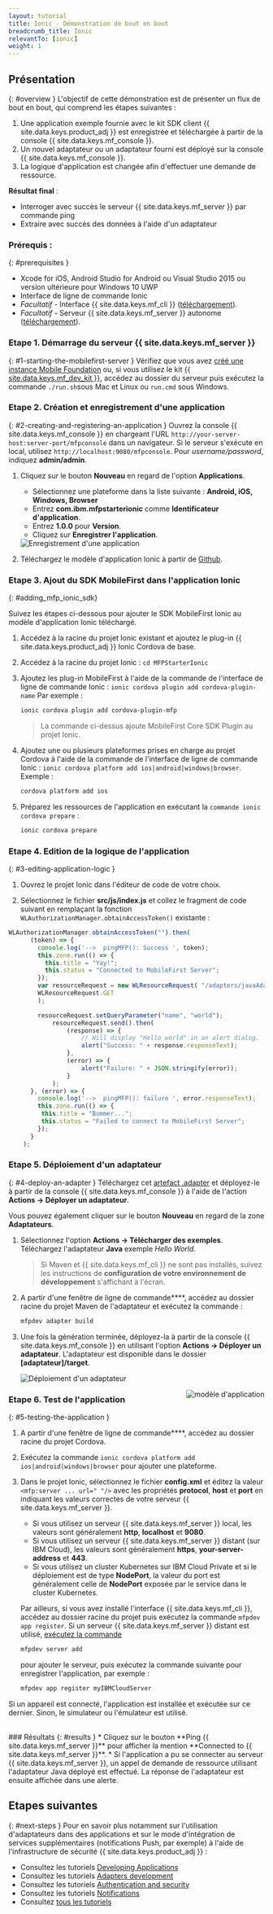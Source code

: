 ```yaml
---
layout: tutorial
title: Ionic - Démonstration de bout en bout
breadcrumb_title: Ionic
relevantTo: [ionic]
weight: 1
---
```

<!-- NLS_CHARSET=UTF-8 -->
## Présentation
{: #overview }
L'objectif de cette démonstration est de présenter un flux de bout en bout, qui comprend les étapes suivantes :

1. Une application exemple fournie avec le kit SDK client {{ site.data.keys.product_adj }} est enregistrée et téléchargée à partir de la console {{ site.data.keys.mf_console }}.
2. Un nouvel adaptateur ou un adaptateur fourni est déployé sur la console {{ site.data.keys.mf_console }}.  
3. La logique d'application est changée afin d'effectuer une demande de ressource.

**Résultat final** :

* Interroger avec succès le serveur {{ site.data.keys.mf_server }} par commande ping
* Extraire avec succès des données à l'aide d'un adaptateur

### Prérequis :
{: #prerequisites }
* Xcode for iOS, Android Studio for Android ou Visual Studio 2015 ou version ultérieure pour Windows 10 UWP
* Interface de ligne de commande Ionic
* *Facultatif* - Interface {{ site.data.keys.mf_cli }} ([téléchargement]({{site.baseurl}}/downloads)).
* *Facultatif* - Serveur {{ site.data.keys.mf_server }} autonome ([téléchargement]({{site.baseurl}}/downloads)).

### Etape 1. Démarrage du serveur {{ site.data.keys.mf_server }}
{: #1-starting-the-mobilefirst-server }
Vérifiez que vous avez [créé une instance Mobile Foundation](../../bluemix/using-mobile-foundation) ou, si vous utilisez le kit [{{ site.data.keys.mf_dev_kit }}](../../installation-configuration/development/mobilefirst), accédez au dossier du serveur puis exécutez la commande `./run.sh`sous Mac et Linux ou `run.cmd` sous Windows.

### Etape 2. Création et enregistrement d'une application
{: #2-creating-and-registering-an-application }
Ouvrez la console {{ site.data.keys.mf_console }} en chargeant l'URL `http://your-server-host:server-port/mfpconsole` dans un navigateur. Si le serveur s'exécute en local, utilisez `http://localhost:9080/mfpconsole`. Pour *username/password*, indiquez **admin/admin**.

1. Cliquez sur le bouton **Nouveau** en regard de l'option **Applications**.
    * Sélectionnez une plateforme dans la liste suivante : **Android, iOS, Windows, Browser**
    * Entrez **com.ibm.mfpstarterionic** comme **Identificateur d'application**.
    * Entrez **1.0.0** pour **Version**.
    * Cliquez sur **Enregistrer l'application**.

    <img class="gifplayer" alt="Enregistrement d'une application" src="register-an-application-ionic.png"/>

2. Téléchargez le modèle d'application Ionic à partir de [Github](https://github.ibm.com/MFPSamples/MFPStarterIonic).

### Etape 3. Ajout du SDK MobileFirst dans l'application Ionic
{: #adding_mfp_ionic_sdk}

Suivez les étapes ci-dessous pour ajouter le SDK MobileFirst Ionic au modèle d'application Ionic téléchargé.

1. Accédez à la racine du projet Ionic existant et ajoutez le plug-in {{ site.data.keys.product_adj }} Ionic Cordova de base.

2. Accédez à la racine du projet Ionic : `cd MFPStarterIonic`

3. Ajoutez les plug-in MobileFirst à l'aide de la commande de l'interface de ligne de commande Ionic : `ionic cordova plugin add cordova-plugin-name` Par exemple :

   ```bash
   ionic cordova plugin add cordova-plugin-mfp
   ```

   > La commande ci-dessus ajoute MobileFirst Core SDK Plugin au projet Ionic.

4. Ajoutez une ou plusieurs plateformes prises en charge au projet Cordova à l'aide de la commande de l'interface de ligne de commande Ionic : `ionic cordova platform add ios|android|windows|browser`. Exemple :

   ```bash
   cordova platform add ios
   ```

5. Préparez les ressources de l'application en exécutant la `commande ionic cordova prepare` :

   ```bash
   ionic cordova prepare
   ```

### Etape 4. Edition de la logique de l'application
{: #3-editing-application-logic }
1. Ouvrez le projet Ionic dans l'éditeur de code de votre choix.

2. Sélectionnez le fichier **src/js/index.js** et collez le fragment de code suivant en remplaçant la fonction `WLAuthorizationManager.obtainAccessToken()` existante :

```javascript
WLAuthorizationManager.obtainAccessToken("").then(
      (token) => {
        console.log('-->  pingMFP(): Success ', token);
        this.zone.run(() => {
          this.title = "Yay!";
          this.status = "Connected to MobileFirst Server";
        });
        var resourceRequest = new WLResourceRequest( "/adapters/javaAdapter/resource/greet/",
        WLResourceRequest.GET
        );

        resourceRequest.setQueryParameter("name", "world");
            resourceRequest.send().then(
                (response) => {
                    // Will display "Hello world" in an alert dialog.
                    alert("Success: " + response.responseText);
                },
                (error) => {
                    alert("Failure: " + JSON.stringify(error));
                }
            );
      }, (error) => {
        console.log('-->  pingMFP(): failure ', error.responseText);
        this.zone.run(() => {
         this.title = "Bummer...";
         this.status = "Failed to connect to MobileFirst Server";
        });
      }
    );
```

### Etape 5. Déploiement d'un adaptateur
{: #4-deploy-an-adapter }
Téléchargez cet [artefact .adapter](../javaAdapter.adapter) et déployez-le à partir de la console {{ site.data.keys.mf_console }} à l'aide de l'action **Actions → Déployer un adaptateur**.

Vous pouvez également cliquer sur le bouton **Nouveau** en regard de la zone **Adaptateurs**.  

1. Sélectionnez l'option **Actions → Télécharger des exemples**. Téléchargez l'adaptateur **Java** exemple *Hello World*.

    >Si Maven et {{ site.data.keys.mf_cli }} ne sont pas installés, suivez les instructions de **configuration de votre environnement de développement** s'affichant à l'écran.

2. A partir d'une fenêtre de ligne de commande****, accédez au dossier racine du projet Maven de l'adaptateur et exécutez la commande :

    ```bash
    mfpdev adapter build
    ```

3. Une fois la génération terminée, déployez-la à partir de la console {{ site.data.keys.mf_console }} en utilisant l'option **Actions → Déployer un adaptateur**. L'adaptateur est disponible dans le dossier **[adaptateur]/target**.

    <img class="gifplayer" alt="Déploiement d'un adaptateur" src="create-an-adapter.png"/>   


<img src="ionicQuickStart.png" alt="modèle d'application" style="float:right"/>

### Etape 6. Test de l'application
{: #5-testing-the-application }
1. A partir d'une fenêtre de ligne de commande****, accédez au dossier racine du projet Cordova.
2. Exécutez la commande `ionic cordova platform add ios|android|windows|browser` pour ajouter une plateforme.
3. Dans le projet Ionic, sélectionnez le fichier **config.xml** et éditez la valeur `<mfp:server ... url=" "/>` avec les propriétés **protocol**, **host** et **port** en indiquant les valeurs correctes de votre serveur {{ site.data.keys.mf_server }}.
    * Si vous utilisez un serveur {{ site.data.keys.mf_server }} local, les valeurs sont généralement **http**, **localhost** et **9080**.
    * Si vous utilisez un serveur {{ site.data.keys.mf_server }} distant (sur IBM Cloud), les valeurs sont généralement **https**, **your-server-address** et **443**.
    * Si vous utilisez un cluster Kubernetes sur IBM Cloud Private et si le déploiement est de type **NodePort**, la valeur du port est généralement celle de **NodePort** exposée par le service dans le cluster Kubernetes.

    Par ailleurs, si vous avez installé l'interface {{ site.data.keys.mf_cli }}, accédez au dossier racine du projet puis exécutez la commande `mfpdev app register`. Si un serveur {{ site.data.keys.mf_server }} distant est utilisé, [exécutez la commande](../../application-development/using-mobilefirst-cli-to-manage-mobilefirst-artifacts/#add-a-new-server-instance)
    ```bash
    mfpdev server add
    ```
     pour ajouter le serveur, puis exécutez la commande suivante pour enregistrer l'application, par exemple :
    ```bash
    mfpdev app register myIBMCloudServer
    ```

Si un appareil est connecté, l'application est installée et exécutée sur ce dernier.
Sinon, le simulateur ou l'émulateur est utilisé.

<br clear="all"/>
### Résultats
{: #results }
* Cliquez sur le bouton **Ping {{ site.data.keys.mf_server }}** pour afficher la mention **Connected to {{ site.data.keys.mf_server }}**.
* Si l'application a pu se connecter au serveur {{ site.data.keys.mf_server }}, un appel de demande de ressource utilisant l'adaptateur Java déployé est effectué. La réponse de l'adaptateur est ensuite affichée dans une alerte.

## Etapes suivantes
{: #next-steps }
Pour en savoir plus notamment sur l'utilisation d'adaptateurs dans des applications et sur le mode d'intégration de services supplémentaires (notifications Push, par exemple) à l'aide de l'infrastructure de sécurité {{ site.data.keys.product_adj }} :

- Consultez les tutoriels [Developing Applications](../../application-development/)
- Consultez les tutoriels [Adapters development](../../adapters/)
- Consultez les tutoriels [Authentication and security](../../authentication-and-security/)
- Consultez les tutoriels [Notifications](../../notifications/)
- Consultez [tous les tutoriels](../../all-tutorials)

